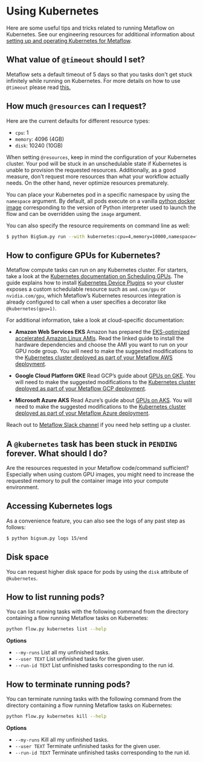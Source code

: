 # Using Kubernetes

Here are some useful tips and tricks related to running Metaflow on Kubernetes. See our
engineering resources for additional information about [setting up and operating
Kubernetes for Metaflow](https://outerbounds.com/docs/engineering-welcome/).

## What value of `@timeout` should I set?

Metaflow sets a default timeout of 5 days so that you tasks don't get stuck infinitely
while running on Kubernetes. For more details on how to use `@timeout` please read
[this.](../failures.md#timing-out-with-the-timeout-decorator)

## How much `@resources` can I request?

Here are the current defaults for different resource types:

* `cpu`: 1
* `memory`: 4096 \(4GB\)
* `disk`: 10240 \(10GB\)

When setting `@resources`, keep in mind the configuration of your Kubernetes cluster.
Your pod will be stuck in an unschedulable state if Kubernetes is unable to provision
the requested resources. Additionally, as a good measure, don't request more resources
than what your workflow actually needs. On the other hand, never optimize resources
prematurely.

You can place your Kubernetes pod in a specific namespace by using the `namespace`
argument. By default, all pods execute on a vanilla [python docker
image](https://hub.docker.com/_/python/) corresponding to the version of Python
interpreter used to launch the flow and can be overridden using the `image` argument.

You can also specify the resource requirements on command line as well:

```bash
$ python BigSum.py run --with kubernetes:cpu=4,memory=10000,namespace=foo,image=ubuntu:latest
```

## How to configure GPUs for Kubernetes?

Metaflow compute tasks can run on any Kubernetes cluster. For starters, take a
look at the [Kubernetes documentation on Scheduling
GPUs](https://kubernetes.io/docs/tasks/manage-gpus/scheduling-gpus/). The guide explains how to
install [Kubernetes Device
Plugins](https://kubernetes.io/docs/concepts/extend-kubernetes/compute-storage-net/device-plugins/)
so your cluster exposes a custom schedulable resource such as `amd.com/gpu` or `nvidia.com/gpu`,
which Metaflow’s Kubernetes resources integration is already configured to call when a user
specifies a decorator like `@kubernetes(gpu=1)`. 

For additional information, take a look at cloud-specific documentation:

- **Amazon Web Services EKS**
Amazon has prepared the [EKS-optimized accelerated Amazon Linux
AMIs](https://docs.aws.amazon.com/eks/latest/userguide/eks-optimized-ami.html#gpu-ami). Read the
linked guide to install the hardware dependencies and choose the AMI you want to run on your GPU
node group. You will need to make the suggested modifications to the [Kubernetes cluster deployed
as part of your Metaflow AWS
deployment](https://github.com/outerbounds/terraform-aws-metaflow/blob/master/examples/eks_argo/eks.tf).

- **Google Cloud Platform GKE**
Read GCP’s guide about [GPUs on GKE](https://cloud.google.com/kubernetes-engine/docs/concepts/gpus).
You will need to make the suggested modifications to the [Kubernetes cluster deployed as part of
your Metaflow GCP
deployment](https://github.com/outerbounds/metaflow-tools/blob/master/gcp/terraform/infra/kubernetes.tf).

- **Microsoft Azure AKS**
Read Azure’s guide about [GPUs on AKS](https://learn.microsoft.com/en-us/azure/aks/gpu-cluster).
You will need to make the suggested modifications to the [Kubernetes cluster deployed as part of your
Metaflow Azure 
deployment](https://github.com/outerbounds/metaflow-tools/blob/master/azure/terraform/infra/kubernetes.tf).

Reach out to [Metaflow Slack channel](http://chat.metaflow.org) if you need help setting up a cluster.

## A `@kubernetes` task has been stuck in `PENDING` forever. What should I do?

Are the resources requested in your Metaflow code/command sufficient? Especially when
using custom GPU images, you might need to increase the requested memory to pull the
container image into your compute environment.

## Accessing Kubernetes logs

As a convenience feature, you can also see the logs of any past step as follows:

```bash
$ python bigsum.py logs 15/end
```

## Disk space

You can request higher disk space for pods by using the `disk` attribute of
`@kubernetes`.

## How to list running pods?

You can list running tasks with the following command from the directory containing a flow running Metaflow tasks on Kubernetes:
```bash
python flow.py kubernetes list --help
```

**Options**
- `--my-runs`      List all my unfinished tasks.
- `--user TEXT`    List unfinished tasks for the given user.
- `--run-id TEXT`  List unfinished tasks corresponding to the run id.

## How to terminate running pods?

You can terminate running tasks with the following command from the directory containing a flow running Metaflow tasks on Kubernetes:
```bash
python flow.py kubernetes kill --help
```

**Options**
- `--my-runs`      Kill all my unfinished tasks.
- `--user TEXT`    Terminate unfinished tasks for the given user.
- `--run-id TEXT`  Terminate unfinished tasks corresponding to the run id.

